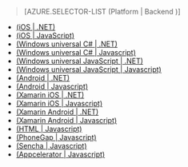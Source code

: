 ﻿> [AZURE.SELECTOR-LIST (Platform | Backend )]
- [(iOS | .NET)](/pt-br/documentation/articles/mobile-services-dotnet-backend-ios-get-started/)
- [(iOS | JavaScript)](/pt-br/documentation/articles/mobile-services-ios-get-started/)
- [(Windows universal C# | .NET)](/pt-br/documentation/articles/mobile-services-dotnet-backend-windows-store-dotnet-get-started/)
- [(Windows universal C# | Javascript)](/pt-br/documentation/articles/mobile-services-javascript-backend-windows-store-dotnet-get-started/)
- [(Windows universal JavaScript | .NET)](/pt-br/documentation/articles/mobile-services-dotnet-backend-windows-store-javascript-get-started/)
- [(Windows universal JavaScript | Javascript)](/pt-br/documentation/articles/mobile-services-javascript-backend-windows-store-javascript-get-started/)
- [(Android | .NET)](/pt-br/documentation/articles/mobile-services-dotnet-backend-android-get-started/)
- [(Android | Javascript)](/pt-br/documentation/articles/mobile-services-android-get-started/)
- [(Xamarin iOS | .NET)](/pt-br/documentation/articles/mobile-services-dotnet-backend-xamarin-ios-get-started/)
- [(Xamarin iOS | Javascript)](/pt-br/documentation/articles/partner-xamarin-mobile-services-ios-get-started/)
- [(Xamarin Android | .NET)](/pt-br/documentation/articles/mobile-services-dotnet-backend-xamarin-android-get-started/)
- [(Xamarin Android | Javascript)](/pt-br/documentation/articles/partner-xamarin-mobile-services-android-get-started/)
- [(HTML | Javascript)](/pt-br/documentation/articles/mobile-services-html-get-started/)
- [(PhoneGap | Javascript)](/pt-br/documentation/articles/mobile-services-javascript-backend-phonegap-get-started/)
- [(Sencha | Javascript)](/pt-br/documentation/articles/partner-sencha-mobile-services-get-started/)
- [(Appcelerator | Javascript)](/pt-br/documentation/articles/partner-appcelerator-mobile-services-javascript-backend-appcelerator-get-started/)

<!--HONumber=35.1-->
